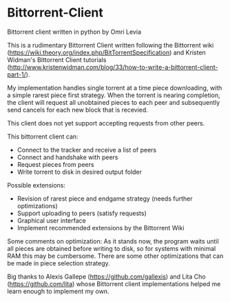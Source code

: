 # Bittorrent-Client
Bittorrent client written in python by Omri Levia


This is a rudimentary Bittorrent Client written following the Bittorrent wiki (https://wiki.theory.org/index.php/BitTorrentSpecification) 
and Kristen Widman's Bittorrent Client tutorials (http://www.kristenwidman.com/blog/33/how-to-write-a-bittorrent-client-part-1/). 

My implementation handles single torrent at a time piece downloading, with a simple rarest piece first strategy. When the torrent is 
nearing completion, the client will request all unobtained pieces to each peer and subsequently send cancels for each new block that is recevied.

This client does not yet support accepting requests from other peers. 

This bittorrent client can:
* Connect to the tracker and receive a list of peers
* Connect and handshake with peers
* Request pieces from peers
* Write torrent to disk in desired output folder

Possible extensions:
* Revision of rarest piece and endgame strategy (needs further optimizations)
* Support uploading to peers (satisfy requests)
* Graphical user interface
* Implement recommended extensions by the Bittorrent Wiki

Some comments on optimization:
As it stands now, the program waits until all pieces are obtained before writing to disk, so for systems with minimal RAM this may be cumbersome.
There are some other optimizations that can be made in piece selection strategy. 

Big thanks to Alexis Gallepe (https://github.com/gallexis) and Lita Cho (https://github.com/lita) whose Bittorrent client implementations 
helped me learn enough to implement my own. 
